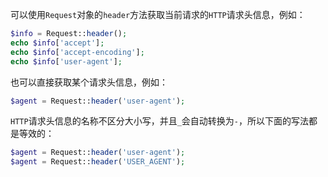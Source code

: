 可以使用`Request`对象的`header`方法获取当前请求的`HTTP`请求头信息，例如：

```php
$info = Request::header();
echo $info['accept'];
echo $info['accept-encoding'];
echo $info['user-agent'];
```

也可以直接获取某个请求头信息，例如：

```php
$agent = Request::header('user-agent');
```

`HTTP`请求头信息的名称不区分大小写，并且`_`会自动转换为`-`，所以下面的写法都是等效的：

```php
$agent = Request::header('user-agent');
$agent = Request::header('USER_AGENT');
```



